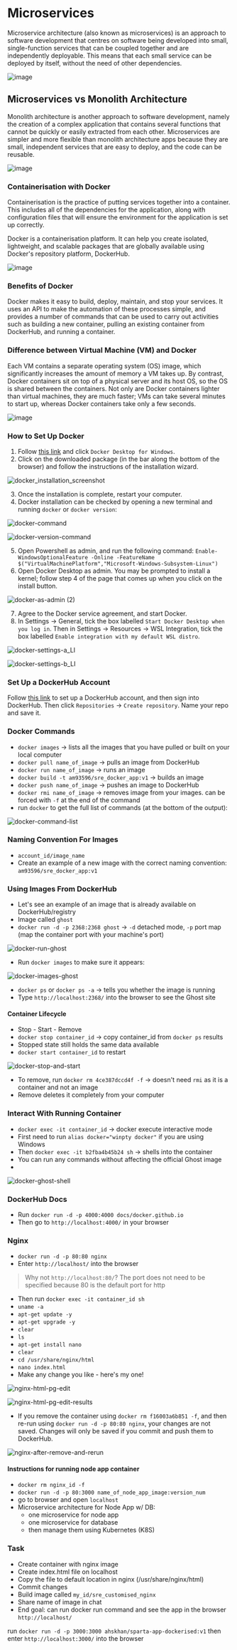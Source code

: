 # Microservices  

Microservice architecture (also known as microservices) is an approach to software development that centres on software being developed into small, single-function services that can be coupled together and are independently deployable. This means that each small service can be deployed by itself, without the need of other dependencies.  

![image](https://user-images.githubusercontent.com/88166874/135051437-200ebe32-bad2-4816-8ac5-6dc65f1d4be2.png)  

## Microservices vs Monolith Architecture  
Monolith architecture is another approach to software development, namely the creation of a complex application that contains several functions that cannot be quickly or easily extracted from each other. Microservices are simpler and more flexible than monolith architecture apps because they are small, independent services that are easy to deploy, and the code can be reusable.  

![image](https://user-images.githubusercontent.com/88166874/135051208-f5e6d218-cc54-4311-8adc-fc139ec48e85.png)  

### Containerisation with Docker  
Containerisation is the practice of putting services together into a container. This includes all of the dependencies for the application, along with configuration files that will ensure the environment for the application is set up correctly.  

Docker is a containerisation platform. It can help you create isolated, lightweight, and scalable packages that are globally available using Docker's repository platform, DockerHub.  

![image](https://user-images.githubusercontent.com/88166874/135052361-3031f400-b467-4250-a156-affb9e36dead.png)

### Benefits of Docker  
Docker makes it easy to build, deploy, maintain, and stop your services. It uses an API to make the automation of these processes simple, and provides a number of commands that can be used to carry out activities such as building a new container, pulling an existing container from DockerHub, and running a container.  

### Difference between Virtual Machine (VM) and Docker  
Each VM contains a separate operating system (OS) image, which significantly increases the amount of memory a VM takes up. By contrast, Docker containers sit on top of a physical server and its host OS, so the OS is shared between the containers. Not only are Docker containers lighter than virtual machines, they are much faster; VMs can take several minutes to start up, whereas Docker containers take only a few seconds.  

![image](https://user-images.githubusercontent.com/88166874/135052741-0a0e03c2-24ae-45b0-b3bb-659b8dd7d2b8.png)

### How to Set Up Docker  
1. Follow [this link](https://docs.docker.com/desktop/windows/install/) and click `Docker Desktop for Windows`.  
2. Click on the downloaded package (in the bar along the bottom of the browser) and follow the instructions of the installation wizard.  

![docker_installation_screenshot](https://user-images.githubusercontent.com/88166874/135055863-0ef533c3-65dc-48cc-9786-414e4fdb1cfd.PNG)

3. Once the installation is complete, restart your computer.  
4. Docker installation can be checked by opening a new terminal and running `docker` or `docker version`:  

![docker-command](https://user-images.githubusercontent.com/88166874/135059198-056d2ef1-e217-4a3d-bc54-3fc808b18343.PNG)  

![docker-version-command](https://user-images.githubusercontent.com/88166874/135059537-3059926c-30ca-424d-8128-9c16c7e83abd.PNG)  

5. Open Powershell as admin, and run the following command: `Enable-WindowsOptionalFeature -Online -FeatureName $("VirtualMachinePlatform","Microsoft-Windows-Subsystem-Linux")`  
6. Open Docker Desktop as admin. You may be prompted to install a kernel; follow step 4 of the page that comes up when you click on the install button.  

![docker-as-admin (2)](https://user-images.githubusercontent.com/88166874/135055610-61229232-f17c-4d87-926a-1f1648849309.PNG)  

7. Agree to the Docker service agreement, and start Docker.  
8. In Settings -> General, tick the box labelled `Start Docker Desktop when you log in`. Then in Settings -> Resources -> WSL Integration, tick the box labelled `Enable integration with my default WSL distro`.  

![docker-settings-a_LI](https://user-images.githubusercontent.com/88166874/135057075-c1073c5c-26d8-4299-9bf2-4d9bc23a4f72.jpg)  

![docker-settings-b_LI](https://user-images.githubusercontent.com/88166874/135057094-25f624e1-a250-4479-81c5-7ac1b14c31d2.jpg)  

### Set Up a DockerHub Account
Follow [this link](https://hub.docker.com/) to set up a DockerHub account, and then sign into DockerHub. Then click `Repositories` -> `Create repository`. Name your repo and save it.  

### Docker Commands
- `docker images` -> lists all the images that you have pulled or built on your local computer
- `docker pull name_of_image` -> pulls an image from DockerHub
- `docker run name_of_image` -> runs an image
- `docker build -t am93596/sre_docker_app:v1` -> builds an image
- `docker push name_of_image` -> pushes an image to DockerHub
- `docker rmi name_of_image` -> removes image from your images. can be forced with `-f` at the end of the command
- run `docker` to get the full list of commands (at the bottom of the output):  

![docker-command-list](https://user-images.githubusercontent.com/88166874/135062551-76a05c45-14bf-49d5-a07e-03fecab0c57f.PNG)  

### Naming Convention For Images
- `account_id/image_name`
- Create an example of a new image with the correct naming convention: `am93596/sre_docker_app:v1`

### Using Images From DockerHub
- Let's see an example of an image that is already available on DockerHub/registry
- Image called `ghost`
- `docker run -d -p 2368:2368 ghost` -> `-d` detached mode, `-p` port map (map the container port with your machine's port)  

![docker-run-ghost](https://user-images.githubusercontent.com/88166874/135063484-458c35ba-9e74-41b3-81c9-7461eaa80d50.PNG)  

- Run `docker images` to make sure it appears:  

![docker-images-ghost](https://user-images.githubusercontent.com/88166874/135063685-0494a560-c9e3-4463-9e6e-8f05973e5a08.PNG)

- `docker ps` or `docker ps -a` -> tells you whether the image is running
- Type `http://localhost:2368/` into the browser to see the Ghost site

#### Container Lifecycle
- Stop - Start - Remove
- `docker stop container_id` -> copy container_id from `docker ps` results
- Stopped state still holds the same data available
- `docker start container_id` to restart

![docker-stop-and-start](https://user-images.githubusercontent.com/88166874/135065150-38a5cffc-96d8-4576-990f-b3aabfad425d.PNG)  

- To remove, run `docker rm 4ce387dccd4f -f` -> doesn't need `rmi` as it is a container and not an image
- Remove deletes it completely from your computer

### Interact With Running Container
- `docker exec -it container_id` -> docker execute interactive mode
- First need to run `alias docker="winpty docker"` if you are using Windows
- Then `docker exec -it b2fba4b45b24 sh` -> shells into the container
- You can run any commands without affecting the official Ghost image
- 
![docker-ghost-shell](https://user-images.githubusercontent.com/88166874/135066960-dd9c5639-902b-4202-b0e1-3b666f0befbd.PNG)

### DockerHub Docs
- Run `docker run -d -p 4000:4000 docs/docker.github.io`
- Then go to `http://localhost:4000/` in your browser

### Nginx
- `docker run -d -p 80:80 nginx`
- Enter `http://localhost/` into the browser
> Why not `http://localhost:80/`? The port does not need to be specified because 80 is the default port for http  
- Then run `docker exec -it container_id sh`
- `uname -a`
- `apt-get update -y`
- `apt-get upgrade -y`
- `clear`
- `ls`
- `apt-get install nano`
- `clear`
- `cd /usr/share/nginx/html`
- `nano index.html`
- Make any change you like - here's my one!

![nginx-html-pg-edit](https://user-images.githubusercontent.com/88166874/135074350-6fca3ebb-4e16-4fce-bb7b-d8f2129167f0.PNG)

![nginx-html-pg-edit-results](https://user-images.githubusercontent.com/88166874/135074372-372c82e3-f9d5-4d74-9277-e011f0c25443.PNG)

- If you remove the container using `docker rm f16003a6b851 -f`, and then re-run using `docker run -d -p 80:80 nginx`, your changes are not saved. Changes will only be saved if you commit and push them to DockerHub.

![nginx-after-remove-and-rerun](https://user-images.githubusercontent.com/88166874/135075199-a61f4fec-32f2-480e-8c16-c91cd14d7c51.PNG)

#### Instructions for running node app container
- `docker rm nginx_id -f`
- `docker run -d -p 80:3000 name_of_node_app_image:version_num`
- go to browser and open `localhost`
- Microservice architecture for Node App w/ DB: 
  - one microservice for node app
  - one microservice for database
  - then manage them using Kubernetes (K8S)

### Task
- Create container with nginx image
- Create index.html file on localhost
- Copy the file to default location in nginx (/usr/share/nginx/html)
- Commit changes
- Build image called `my_id/sre_customised_nginx`
- Share name of image in chat
- End goal: can run docker run command and see the app in the browser `http://localhost/`

run `docker run -d -p 3000:3000 ahskhan/sparta-app-dockerised:v1`
then enter `http://localhost:3000/` into the browser
